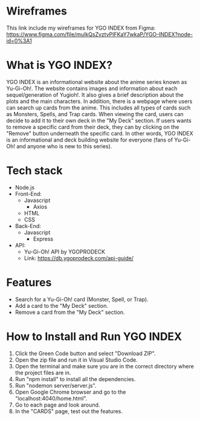 # Wireframes
This link include my wireframes for YGO INDEX from Figma:
https://www.figma.com/file/muIkQsZvztvPlFKaY7wkaP/YGO-INDEX?node-id=0%3A1

# What is YGO INDEX?
YGO INDEX is an informational website about the anime series known as Yu-Gi-Oh!. The website contains images and information about each sequel/generation of Yugioh!. It also gives a brief description about the plots and the main characters. In addition, there is a webpage where users can search up cards from the anime. This includes all types of cards such as Monsters, Spells, and Trap cards. When viewing the card, users can decide to add it to their own deck in the "My Deck" section. If users wants to remove a specific card from their deck, they can by clicking on the "Remove" button underneath the specific card. In other words, YGO INDEX is an informational and deck building website for everyone (fans of Yu-Gi-Oh! and anyone who is new to this series).

# Tech stack
* Node.js
* Front-End:
    * Javascript
        * Axios
    * HTML
    * CSS
* Back-End:
    * Javascript
        * Express
* API:
    * Yu-Gi-Oh! API by YGOPRODECK
    * Link: https://db.ygoprodeck.com/api-guide/
  
# Features
* Search for a Yu-Gi-Oh! card (Monster, Spell, or Trap).
* Add a card to the "My Deck" section.
* Remove a card from the "My Deck" section.

# How to Install and Run YGO INDEX
1. Click the Green Code button and select "Download ZIP".
2. Open the zip file and run it in Visual Studio Code.
3. Open the terminal and make sure you are in the correct directory where the project files are in.
4. Run "npm install" to install all the dependencies.
5. Run "nodemon server/server.js".
6. Open Google Chrome browser and go to the "localhost:4040/home.html".
7. Go to each page and look around.
8. In the "CARDS" page, test out the features.